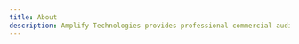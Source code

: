 ```yaml
---
title: About
description: Amplify Technologies provides professional commercial audiovisual (A/V), surveillance & DirecTV installation and expert local service in Kaukauna, Wisconsin.
---
```


